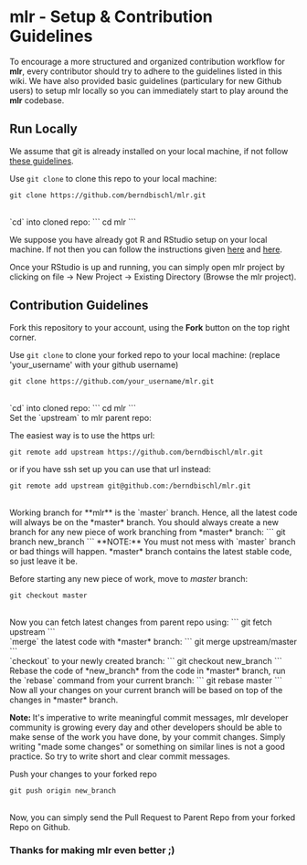 mlr - Setup & Contribution Guidelines
=========

To encourage a more structured and organized contribution workflow for <b>mlr</b>, every contributor should try to adhere to the guidelines listed in this wiki. We have also provided basic guidelines (particulary for new Github users) to setup mlr locally so you can immediately start to play around the <b>mlr</b> codebase.

## Run Locally
We assume that git is already installed on your local machine, if not follow [these guidelines](https://help.github.com/articles/set-up-git/). 

Use `git clone` to clone this repo to your local machine:
```
git clone https://github.com/berndbischl/mlr.git
```
<br>
`cd` into cloned repo:
```
cd mlr
```

We suppose you have already got R and RStudio setup on your local machine. If not then you can follow the instructions given [here](http://cran.r-project.org/bin/linux/ubuntu/README.html) and [here](http://www.rstudio.com/products/rstudio/#Desk). 

Once your RStudio is up and running, you can simply open mlr project by clicking on file -> New Project -> Existing Directory (Browse the mlr project).

## Contribution Guidelines

Fork this repository to your account, using the **Fork** button on the top right corner.

Use `git clone` to clone your forked repo to your local machine:
(replace 'your_username' with your github username)
```
git clone https://github.com/your_username/mlr.git
```
<br>
`cd` into cloned repo:
```
cd mlr
```
<br>
Set the `upstream` to mlr parent repo:

The easiest way is to use the https url:
```
git remote add upstream https://github.com/berndbischl/mlr.git
```

or if you have ssh set up you can use that url instead:
```
git remote add upstream git@github.com:/berndbischl/mlr.git
```

<br>
Working branch for **mlr** is the `master` branch. Hence, all the latest code will always be on the *master* branch.
You should always create a new branch for any new piece of work branching from *master* branch:
```
git branch new_branch
```
**NOTE:** You must not mess with `master` branch or bad things will happen.
*master* branch contains the latest stable code, so just leave it be.

Before starting any new piece of work, move to *master* branch:
```
git checkout master
```
<br>
Now you can fetch latest changes from parent repo using:
```
git fetch upstream
```
<br>
`merge` the latest code with *master* branch:
```
git merge upstream/master
```
<br>
`checkout` to your newly created branch:
```
git checkout new_branch
```
<br>
Rebase the code of *new_branch* from the code in *master* branch, run the `rebase` command from your current branch:
```
git rebase master
```
Now all your changes on your current branch will be based on top of the changes in *master* branch.

<b>Note: </b> It's imperative to write meaningful commit messages, mlr developer community is growing every day and other developers should be able to make sense of the work you have done, by your commit changes. Simply writing "made some changes" or something on similar lines is not a good practice. So try to write short and clear commit messages.

Push your changes to your forked repo
```
git push origin new_branch
```
<br>
Now, you can simply send the Pull Request to Parent Repo from your forked Repo on Github.

### Thanks for making mlr even better ;)